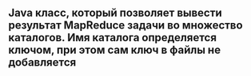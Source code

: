 ## Java класс, который позволяет вывести результат MapReduce задачи во множество каталогов. Имя каталога определяется ключом, при этом сам ключ в файлы не добавляется